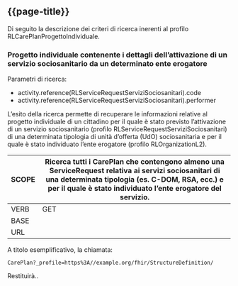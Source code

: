 ## {{page-title}}

Di seguito la descrizione dei criteri di ricerca inerenti al profilo RLCarePlanProgettoIndividuale.

###	Progetto individuale contenente i dettagli dell’attivazione di un servizio sociosanitario da un determinato ente erogatore

Parametri di ricerca:
- activity.reference(RLServiceRequestServiziSociosanitari).code
- activity.reference(RLServiceRequestServiziSociosanitari).performer

L’esito della ricerca permette di recuperare le informazioni relative al progetto individuale di un cittadino per il quale è stato previsto l’attivazione di un servizio sociosanitario (profilo RLServiceRequestServiziSociosanitari) di una determinata tipologia di unità d’offerta (UdO) sociosanitaria e per il quale è stato individuato l’ente erogatore (profilo RLOrganizationL2).

|     SCOPE    |     Ricerca tutti i CarePlan   che contengono almeno una ServiceRequest relativa ai servizi sociosanitari di   una determinata tipologia (es. C-DOM, RSA, ecc.) e per il quale è stato individuato   l’ente erogatore del servizio.     |
|---|---|
|     VERB    |     GET    |
|     BASE    |          |
|     URL    |          |

A titolo esemplificativo, la chiamata: 

    CarePlan?_profile=https%3A//example.org/fhir/StructureDefinition/ 

Restituirà..

<br>
